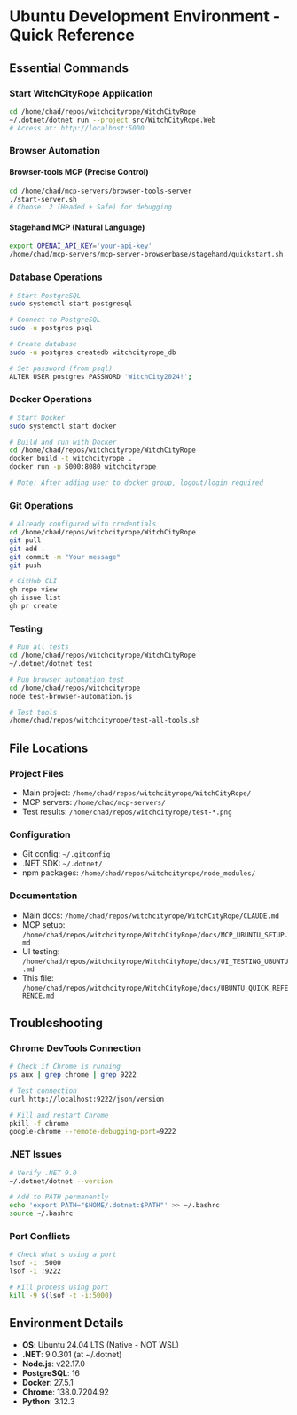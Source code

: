 # Ubuntu Development Environment - Quick Reference

## Essential Commands

### Start WitchCityRope Application
```bash
cd /home/chad/repos/witchcityrope/WitchCityRope
~/.dotnet/dotnet run --project src/WitchCityRope.Web
# Access at: http://localhost:5000
```

### Browser Automation

#### Browser-tools MCP (Precise Control)
```bash
cd /home/chad/mcp-servers/browser-tools-server
./start-server.sh
# Choose: 2 (Headed + Safe) for debugging
```

#### Stagehand MCP (Natural Language)
```bash
export OPENAI_API_KEY='your-api-key'
/home/chad/mcp-servers/mcp-server-browserbase/stagehand/quickstart.sh
```

### Database Operations
```bash
# Start PostgreSQL
sudo systemctl start postgresql

# Connect to PostgreSQL
sudo -u postgres psql

# Create database
sudo -u postgres createdb witchcityrope_db

# Set password (from psql)
ALTER USER postgres PASSWORD 'WitchCity2024!';
```

### Docker Operations
```bash
# Start Docker
sudo systemctl start docker

# Build and run with Docker
cd /home/chad/repos/witchcityrope/WitchCityRope
docker build -t witchcityrope .
docker run -p 5000:8080 witchcityrope

# Note: After adding user to docker group, logout/login required
```

### Git Operations
```bash
# Already configured with credentials
cd /home/chad/repos/witchcityrope/WitchCityRope
git pull
git add .
git commit -m "Your message"
git push

# GitHub CLI
gh repo view
gh issue list
gh pr create
```

### Testing
```bash
# Run all tests
cd /home/chad/repos/witchcityrope/WitchCityRope
~/.dotnet/dotnet test

# Run browser automation test
cd /home/chad/repos/witchcityrope
node test-browser-automation.js

# Test tools
/home/chad/repos/witchcityrope/test-all-tools.sh
```

## File Locations

### Project Files
- Main project: `/home/chad/repos/witchcityrope/WitchCityRope/`
- MCP servers: `/home/chad/mcp-servers/`
- Test results: `/home/chad/repos/witchcityrope/test-*.png`

### Configuration
- Git config: `~/.gitconfig`
- .NET SDK: `~/.dotnet/`
- npm packages: `/home/chad/repos/witchcityrope/node_modules/`

### Documentation
- Main docs: `/home/chad/repos/witchcityrope/WitchCityRope/CLAUDE.md`
- MCP setup: `/home/chad/repos/witchcityrope/WitchCityRope/docs/MCP_UBUNTU_SETUP.md`
- UI testing: `/home/chad/repos/witchcityrope/WitchCityRope/docs/UI_TESTING_UBUNTU.md`
- This file: `/home/chad/repos/witchcityrope/WitchCityRope/docs/UBUNTU_QUICK_REFERENCE.md`

## Troubleshooting

### Chrome DevTools Connection
```bash
# Check if Chrome is running
ps aux | grep chrome | grep 9222

# Test connection
curl http://localhost:9222/json/version

# Kill and restart Chrome
pkill -f chrome
google-chrome --remote-debugging-port=9222
```

### .NET Issues
```bash
# Verify .NET 9.0
~/.dotnet/dotnet --version

# Add to PATH permanently
echo 'export PATH="$HOME/.dotnet:$PATH"' >> ~/.bashrc
source ~/.bashrc
```

### Port Conflicts
```bash
# Check what's using a port
lsof -i :5000
lsof -i :9222

# Kill process using port
kill -9 $(lsof -t -i:5000)
```

## Environment Details
- **OS**: Ubuntu 24.04 LTS (Native - NOT WSL)
- **.NET**: 9.0.301 (at ~/.dotnet)
- **Node.js**: v22.17.0
- **PostgreSQL**: 16
- **Docker**: 27.5.1
- **Chrome**: 138.0.7204.92
- **Python**: 3.12.3